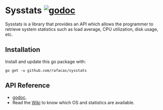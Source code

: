 # Sysstats [![godoc](https://img.shields.io/badge/godoc-reference-blue.svg)](http://godoc.org/github.com/rafacas/sysstats)

Sysstats is a library that provides an API which allows the programmer to retrieve system statistics such as load average, CPU utilization, disk usage, etc.

## Installation

Install and update this go package with:

```
go get -u github.com/rafacas/sysstats
```

## API Reference

- [godoc](http://godoc.org/github.com/rafacas/sysstats).
- Read the [Wiki](https://github.com/rafacas/sysstats/wiki) to know which OS and statistics are available.

